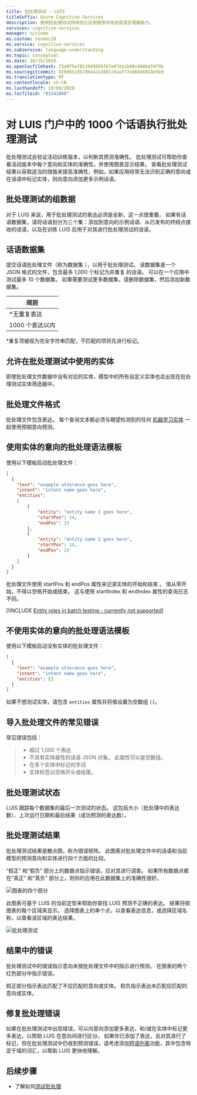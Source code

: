 ```yaml
---
title: 批处理测试 - LUIS
titleSuffix: Azure Cognitive Services
description: 使用批处理测试持续优化应用程序并改进其语言理解能力。
services: cognitive-services
manager: nitinme
ms.custom: seodec18
ms.service: cognitive-services
ms.subservice: language-understanding
ms.topic: conceptual
ms.date: 10/25/2019
ms.openlocfilehash: f3a8f5ef8119d9895f67e07ea1b68c660be59f9b
ms.sourcegitcommit: 829d951d5c90442a38012daaf77e86046018e5b9
ms.translationtype: MT
ms.contentlocale: zh-CN
ms.lasthandoff: 10/09/2020
ms.locfileid: "91541860"
---
```

# <a name="batch-testing-with-1000-utterances-in-luis-portal"></a>对 LUIS 门户中的 1000 个话语执行批处理测试

批处理测试会验证活动训练版本，以判断其预测准确性。 批处理测试可帮助你查看活动版本中每个意向和实体的准确性，并使用图表显示结果。 查看批处理测试结果以采取适当的措施来提高准确性，例如，如果应用经常无法识别正确的意向或在话语中标记实体，则向意向添加更多示例话语。

## <a name="group-data-for-batch-test"></a>批处理测试的组数据

对于 LUIS 来说，用于批处理测试的表达必须是全新，这一点很重要。 如果有话语数据集，请将话语划分为三个集：添加到意向的示例话语、从已发布的终结点接收的话语，以及在训练 LUIS 后用于对其进行批处理测试的话语。

## <a name="a-data-set-of-utterances"></a>话语数据集

提交话语批处理文件（称为数据集  ），以用于批处理测试。 该数据集是一个 JSON 格式的文件，包含最多 1,000 个标记为非重复  的话语。 可以在一个应用中测试最多 10 个数据集。 如果需要测试更多数据集，请删除数据集，然后添加新数据集。

|**规则**|
|--|
|*无重复表达|
|1000 个表达以内|

*重复项被视为完全字符串匹配，不匹配的项将先进行标记。

## <a name="entities-allowed-in-batch-tests"></a>允许在批处理测试中使用的实体

即使批处理文件数据中没有对应的实体，模型中的所有自定义实体也会出现在批处理测试实体筛选器中。

<a name="json-file-with-no-duplicates"></a>
<a name="example-batch-file"></a>

## <a name="batch-file-format"></a>批处理文件格式

批处理文件包含表达。 每个查询文本都必须与期望检测到的任何 [机器学习实体](luis-concept-entity-types.md#types-of-entities) 一起使用预期意向预测。

## <a name="batch-syntax-template-for-intents-with-entities"></a>使用实体的意向的批处理语法模板

使用以下模板启动批处理文件：

```JSON
[
  {
    "text": "example utterance goes here",
    "intent": "intent name goes here",
    "entities":
    [
        {
            "entity": "entity name 1 goes here",
            "startPos": 14,
            "endPos": 23
        },
        {
            "entity": "entity name 2 goes here",
            "startPos": 14,
            "endPos": 23
        }
    ]
  }
]
```

批处理文件使用 startPos 和 endPos 属性来记录实体的开始和结束   。 值从零开始，不得以空格开始或结束。 这与使用 startIndex 和 endIndex 属性的查询日志不同。

[!INCLUDE [Entity roles in batch testing - currently not supported](../../../includes/cognitive-services-luis-roles-not-supported-in-batch-testing.md)]

## <a name="batch-syntax-template-for-intents-without-entities"></a>不使用实体的意向的批处理语法模板

使用以下模板启动没有实体的批处理文件：

```JSON
[
  {
    "text": "example utterance goes here",
    "intent": "intent name goes here",
    "entities": []
  }
]
```

如果不想测试实体，请包含 `entities` 属性并将值设置为空数组 `[]`。


## <a name="common-errors-importing-a-batch"></a>导入批处理文件的常见错误

常见错误包括：

> * 超过 1,000 个表达
> * 不具有实体属性的话语 JSON 对象。 此属性可以是空数组。
> * 在多个实体中标记的字词
> * 实体标签以空格开头或结尾。

## <a name="batch-test-state"></a>批处理测试状态

LUIS 跟踪每个数据集的最后一次测试的状态。 这包括大小（批处理中的表达数）、上次运行日期和最后结果（成功预测的表达数）。

<a name="sections-of-the-results-chart"></a>

## <a name="batch-test-results"></a>批处理测试结果

批处理测试结果是散点图，称为错误矩阵。 此图表对批处理文件中的话语和当前模型的预测意向和实体进行四个方面的比较。

“假正”  和“假负”  部分上的数据点指示错误，应对其进行调查。 如果所有数据点都在“真正”  和“真负”  部分上，则你的应用在此数据集上的准确性很好。

![图表的四个部分](./media/luis-concept-batch-test/chart-sections.png)

此图表可基于 LUIS 的当前定型来帮助你查找 LUIS 预测不正确的表达。 结果将按图表的每个区域来显示。 选择图表上的单个点，以查看表达信息，或选择区域名称，以查看该区域的表达结果。

![批处理测试](./media/luis-concept-batch-test/batch-testing.png)

## <a name="errors-in-the-results"></a>结果中的错误

批处理测试中的错误指示意向未按批处理文件中的指示进行预测。 在图表的两个红色部分中指示错误。

假正部分指示表达匹配了不应匹配的意向或实体。 假负指示表达未匹配应匹配的意向或实体。

## <a name="fixing-batch-errors"></a>修复批处理错误

如果在批处理测试中出现错误，可以向意向添加更多表达，和/或在实体中标记更多表达，以帮助 LUIS 在意向间进行区分。 如果你已添加了表达，且对其进行了标记，但在批处理测试中仍收到预测错误，请考虑添加[短语列表](luis-concept-feature.md)功能，其中包含特定于域的词汇，以帮助 LUIS 更快地理解。

## <a name="next-steps"></a>后续步骤

* 了解如何[测试批处理](luis-how-to-batch-test.md)
